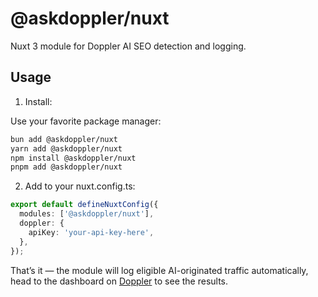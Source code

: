 # @askdoppler/nuxt

Nuxt 3 module for Doppler AI SEO detection and logging.

## Usage

1. Install:

Use your favorite package manager:

```sh
bun add @askdoppler/nuxt
yarn add @askdoppler/nuxt
npm install @askdoppler/nuxt
pnpm add @askdoppler/nuxt
```

2. Add to your nuxt.config.ts:

```ts
export default defineNuxtConfig({
  modules: ['@askdoppler/nuxt'],
  doppler: {
    apiKey: 'your-api-key-here',
  },
});
```

That’s it — the module will log eligible AI-originated traffic automatically, head to the dashboard on [Doppler](https://askdoppler.com) to see the results.
